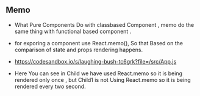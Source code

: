 ## Memo

- What Pure Components Do with classbased Component , memo do the same thing with functional based component .

- for exporing a component use React.memo(), So that Based on the comparison of state and props rendering happens.

- https://codesandbox.io/s/laughing-bush-tc6grk?file=/src/App.js

- Here You can see in Child we have used React.memo so it is being rendered only once , but Child1 is not Using React.memo so it is being rendered every two second.
